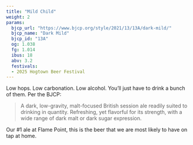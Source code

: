 ```yaml
---
title: "Mild Child"
weight: 2
params:
  bjcp_url: "https://www.bjcp.org/style/2021/13/13A/dark-mild/"
  bjcp_name: "Dark Mild"
  bjcp_id: "13A"
  og: 1.038
  fg: 1.014
  ibus: 18
  abv: 3.2
  festivals:
  - 2025 Hogtown Beer Festival
---
```


Low hops. Low carbonation. Low alcohol. You’ll just have to drink a bunch of them. Per the BJCP:

> A dark, low-gravity, malt-focused British session ale readily suited to drinking in quantity. Refreshing, yet flavorful for its strength, with a wide range of dark malt or dark sugar expression.

Our #1 ale at Flame Point, this is the beer that we are most likely to have on tap at home.
